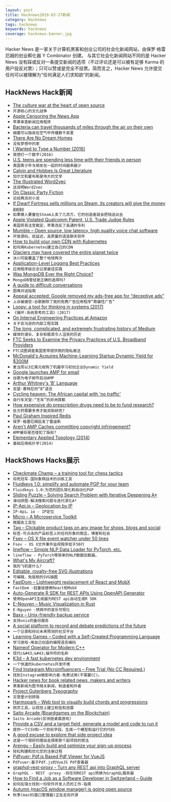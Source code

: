 ```yaml
---
layout: post
title: Hacknews2019-03-27新闻
category: Hacknews
tags: hacknews
keywords: hacknews
coverage: hacknews-banner.jpg
---
```


Hacker News 是一家关于计算机黑客和创业公司的社会化新闻网站，由保罗·格雷厄姆的创业孵化器 Y Combinator 创建。
与其它社会化新闻网站不同的是 Hacker News 没有踩或反对一条提交新闻的选项（不过评论还是可以被有足够 Karma 的用户投反对票）；只可以赞或是完全不投票。简而言之，Hacker News 允许提交任何可以被理解为“任何满足人们求知欲”的新闻。

## HackNews Hack新闻


- [The culture war at the heart of open source](https://words.steveklabnik.com/the-culture-war-at-the-heart-of-open-source)
- `开源核心的文化战争`
- [Apple Censoring the News App](https://langui.sh/2019/03/26/apple-censoring-the-news-plus/)
- `苹果审查新闻应用程序`
- [Bacteria can travel thousands of miles through the air on their own](https://www.earth.com/news/bacteria-travel-thousands-miles/#.XJq0byhKiUl)
- `细菌可以独自在空气中传播数千英里`
- [There Are No Dream Homes](https://hmmdaily.com/2019/03/26/there-are-no-dream-homes/)
- `没有梦想中的家`
- [I Wanted to Type a Number (2016)](https://www.filamentgroup.com/lab/type-number.html)
- `我想打一个数字(2016)`
- [U.S. teens are spending less time with their friends in person](https://theconversation.com/teens-have-less-face-time-with-their-friends-and-are-lonelier-than-ever-113240)
- `美国青少年与朋友在一起的时间越来越少`
- [Calvin and Hobbes Is Great Literature](https://lithub.com/why-calvin-and-hobbes-is-great-literature/)
- `加尔文和霍布斯是伟大的文学`
- [The Illustrated Word2vec](https://jalammar.github.io/illustrated-word2vec/)
- `这说明Word2vec`
- [On Classic Party Fiction](https://www.theparisreview.org/blog/2019/03/21/on-classic-party-fiction/)
- `论经典派对小说`
- [If Dwarf Fortress sells millions on Steam, its creators will give the money away](https://www.pcgamer.com/if-dwarf-fortress-sells-millions-on-steam-its-creators-will-give-the-money-away-as-fast-as-possible/)
- `如果矮人要塞在Steam上卖了几百万，它的创造者就会把钱送出去`
- [Apple Violated Qualcomm Patent, U.S. Trade Judge Rules](https://www.bloomberg.com/news/articles/2019-03-26/apple-infringes-qualcomm-patent-judge-recommends-iphone-ban)
- `美国贸易法官裁定，苹果违反了高通的专利`
- [Mumble – Open source, low latency, high quality voice chat software](https://wiki.mumble.info/wiki/Main_Page)
- `开放源码，低延迟，高质量的语音聊天软件`
- [How to build your own CDN with Kubernetes](https://blog.insightdatascience.com/how-to-build-your-own-cdn-with-kubernetes-5cab00d5c258)
- `如何用Kubernetes建立自己的CDN`
- [Glaciers may have covered the entire planet twice](http://nautil.us/blog/glaciers-may-have-covered-the-entire-planettwice)
- `冰川可能覆盖了整个地球两次`
- [Application-Level Logging Best Practices](https://geshan.com.np/blog/2019/03/follow-these-logging-best-practices-to-get-the-most-out-of-application-level-logging-slides/)
- `应用程序级日志记录最佳实践`
- [Was MongoDB Ever the Right Choice?](https://www.simplethread.com/was-mongodb-ever-the-right-choice/)
- `MongoDB曾经是正确的选择吗?`
- [A guide to difficult conversations](https://medium.dave-bailey.com/the-essential-guide-to-difficult-conversations-41f736e63ccf)
- `困难对话指南`
- [Appeal accepted: Google removed my ads-free app for “deceptive ads”](http://www.purpleleafsoftware.com/2019/03/appeal-rejected-google-removed-ad-free.html)
- `上诉被接受:谷歌删除了我的免费广告应用程序“欺骗性广告”`
- [Loopy: a tool for thinking in systems (2017)](https://ncase.me/loopy/)
- `《循环:系统思考的工具》(2017)`
- [On Internal Engineering Practices at Amazon](https://jatins.gitlab.io/me/amazon-internal-tools/)
- `关于亚马逊的内部工程实践`
- [The long, complicated, and extremely frustrating history of Medium](http://www.niemanlab.org/2019/03/the-long-complicated-and-extremely-frustrating-history-of-medium-2012-present/)
- `媒体的漫长、复杂和极其令人沮丧的历史`
- [FTC Seeks to Examine the Privacy Practices of U.S. Broadband Providers](https://www.ftc.gov/news-events/press-releases/2019/03/ftc-seeks-examine-privacy-practices-broadband-providers)
- `FTC试图调查美国宽带提供商的隐私做法`
- [McDonald&#39;s Acquires Machine-Learning Startup Dynamic Yield for $300M](https://www.wired.com/story/mcdonalds-big-data-dynamic-yield-acquisition/)
- `麦当劳以3亿美元收购了机器学习初创企业Dynamic Yield`
- [Google launches AMP for email](https://techcrunch.com/2019/03/26/google-makes-emails-more-dynamic-with-amp-for-email/)
- `谷歌为电子邮件启动AMP`
- [Arthur Whitney&#39;s &#39;B&#39; Language](http://kparc.com/b/)
- `亚瑟·惠特尼的“B”语言`
- [Cycling heaven: The African capital with &#39;no traffic&#39;](https://www.bbc.com/news/world-africa-47709673)
- `自行车天堂:“无车”的非洲首都`
- [How expensive do prescription drugs need to be to fund research?](https://www.theatlantic.com/health/archive/2019/03/drug-prices-high-cost-research-and-development/585253/)
- `处方药需要多贵才能资助研究?`
- [Paul Graham Inspired Redis](https://twitter.com/antirez/status/1110468354542919681)
- `保罗·格雷厄姆启发了雷迪斯`
- [Aren&#39;t AMP Caches committing copyright infringement?](https://www.ctrl.blog/entry/amp-cache-copyright)
- `AMP缓存是否侵犯了版权?`
- [Elementary Applied Topology (2014)](https://www.math.upenn.edu/~ghrist/notes.html)
- `基础应用拓扑学(2014)`


## HackShows Hacks展示

- [ Checkmate Champ – a training tool for chess tactics](https://www.checkmatechamp.net/)
- `将死冠军-国际象棋战术的训练工具`
- [ Fluidkeys 1.0: simplify and automate PGP for your team](https://www.fluidkeys.com/blog/release-1.0-simple-pgp-for-teams/)
- `Fluidkeys 1.0:为您的团队简化和自动化PGP`
- [ Sliding Puzzle – Solving Search Problem with Iterative Deepening A*](https://towardsdatascience.com/sliding-puzzle-solving-search-problem-with-iterative-deepening-a-d7e8c14eba04)
- `滑动拼图-解决搜索问题与迭代深化A*`
- [ IP-Api.io – Geolocation by IP](https://ip-api.io)
- `IP-Api。io - IP定位`
- [ Micro – A Microservice Toolkit](https://github.com/micro/micro)
- `微服务工具包`
- [ Tag – Clickable product tags on any image for shops, blogs and social](https://usetag.io)
- `标签-可点击的产品标签上的任何形象的商店，博客和社会`
- [ Fsev – OS X file event watcher under 50 lines](https://github.com/arthry/fsev)
- `Fsev - OS X文件事件监视程序低于50行`
- [ lineflow – Simple NLP Data Loader for PyTorch, etc.](https://github.com/yasufumy/lineflow)
- `lineflow - PyTorch等简单的NLP数据加载器。`
- [ What&#39;s My Aircraft?](https://whatsmyaircraft.com/)
- `我的飞机是什么?`
- [ Editable, royalty-free SVG illustrations](https://gallery.manypixels.co)
- `可编辑，免版税的SVG插图`
- [ FastDom – Lightweight replacement of React and MobX](https://github.com/PxyUp/FastDom)
- `FastDom -轻量级替换React和MobX`
- [ Auto-Generate R SDK for REST APIs Using OpenAPI Generator](https://news.ycombinator.com/item?id=19482651)
- `使用OpenAPI生成器为REST api自动生成R SDK`
- [ E-Nguyen – Music Visualization in Rust](https://news.ycombinator.com/item?id=19489039)
- `E-Nguyen -锈病中的音乐可视化`
- [ Baxx – Unix-friendly backup service](https://txt.black/~jack/baxx-dev.txt)
- `支持unix的备份服务`
- [ A social platform to record and debate predictions of the future](https://www.predibly.com/)
- `一个记录和辩论未来预测的社交平台`
- [ Learning Games – Coded with a Self-Created Programming Language](https://easygames.online/)
- `学习游戏-用自己创造的编程语言编码`
- [ Nameof Operator for Modern C&#43;&#43;](https://github.com/Neargye/nameof)
- `现代c&#43;&#43;操作符的名称`
- [ K3d – A fast kubernetes dev environment](https://blog.zeerorg.site/post/k3d-kubernetes-dev-env)
- `一个快速的kubernetes开发环境`
- [ Find Instagram Microinfluencers – Free Trial (No CC Required.)](https://influencerlookup.com)
- `找到Instagram微影响力者-免费试用(不需要CC)。`
- [ Hacker news for book related news, makers and writers](https://news.bubblin.io/)
- `黑客新闻为图书相关新闻，制造者和作者`
- [ Project Gutenberg Typography](https://github.com/smcalilly/gutenberg-typography)
- `古登堡计划排版`
- [ Harmopark – Web tool to visually build chords and progressions](https://www.harmopark.app/)
- `网页工具，以视觉上建立和弦和进展`
- [ Saito Arcade (Boardgames on the Blockchain)](https://apps.saito.network/arcade)
- `Saito Arcade(区块链桌面游戏)`
- [ Provide a CSV and a target field, generate a model and code to run it](https://github.com/minimaxir/automl-gs)
- `提供一个CSV和一个目标字段，生成一个模型和运行它的代码`
- [ A good excuse to explore that side project idea](https://news.ycombinator.com/item?id=19495370)
- `这是一个很好的理由去探索那个副项目的想法`
- [ Arengu – Easily build and optimize your sign-up process](https://www.arengu.com/)
- `轻松构建和优化您的注册过程`
- [ Pdfvuer: Pdf.js Based Pdf Viewer for VueJS](https://github.com/arkokoley/pdfvuer)
- `Pdfvuer:基于Pdf.js的VueJS Pdf查看器`
- [ graphql-rest-proxy - Turn any REST api into GraphQL server](https://github.com/acro5piano/graphql-rest-proxy)
- `GraphQL - REST -proxy -将任何REST api转换为GraphQL服务器`
- [ How to Find a Job as a Software Developer in Switzerland – Guide](https://swissdevjobs.ch/blog/how-to-find-job-as-software-developer-in-switzerland-complete-guide)
- `如何在瑞士找到一份软件开发人员的工作-指南`
- [ Autumn (macOS window manager) is going open source](https://sephware.com/blog/2019-03-25-autumn-macos-window-manager-now-open-source.html)
- `秋季(macOS窗口管理器)正在走向开源`


